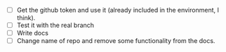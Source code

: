 - [ ] Get the github token and use it (already included in the environment, I think).
- [ ] Test it with the real branch
- [ ] Write docs
- [ ] Change name of repo and remove some functionality from the docs.